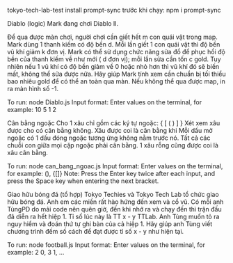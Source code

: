 tokyo-tech-lab-test
install prompt-sync trước khi chạy:  npm i prompt-sync

Diablo (logic)
Mark đang chơi Diablo II.

Để qua được màn chơi, người chơi cần giết hết m con quái vật trong map. Mark dùng 1 thanh kiếm có độ bền d. Mỗi lần giết 1 con quái vật thì độ bền vũ khí giảm k đơn vị. Mark có thể sử dụng chức năng sửa đồ để phục hồi độ bền của thanh kiếm về như mới ( d đơn vị); mỗi lần sửa cần tốn c gold. Tuy nhiên nếu 1 vũ khí có độ bền giảm về 0 hoặc nhỏ hơn thì vũ khí đó sẽ biến mất, không thể sửa được nữa.
Hãy giúp Mark tính xem cần chuẩn bị tối thiểu bao nhiêu gold để có thể an toàn qua màn. Nếu không thể qua được map, in ra màn hình số -1.

To run: node Diablo.js
Input format: Enter values on the terminal, for example: 10 5 1 2

Cân bằng ngoặc
Cho 1 xâu chỉ gồm các ký tự ngoặc: { [ ( ) ] }
Xét xem xâu được cho có cân bằng không.
Xâu được coi là cân bằng khi
Mỗi dấu mở ngoặc có 1 dấu đóng ngoặc tương ứng không nằm trước nó.
Tất cả các chuỗi con giữa mọi cặp ngoặc phải cân bằng.
1 xâu rỗng cũng được coi là xâu cân bằng.

To run: node can_bang_ngoac.js
Input format: Enter values on the terminal, for example: (), {[]}
Note: Press the Enter key twice after each input, and press the Space key when entering the next bracket.

Giao hữu bóng đá (tổ hợp)
Tokyo Techies và Tokyo Tech Lab tổ chức giao hữu bóng đá. Anh em các miền rất hào hứng đến xem và cổ vũ.
Có mỗi anh TùngPD do mải code nên quên giờ, đến khi nhớ ra và chạy đến thì trận đấu đã diễn ra hết hiệp 1. Tỉ số lúc này là TT x - y TTLab. Anh Tùng muốn tỏ ra nguy hiểm và đoán thứ tự ghi bàn của cả hiệp 1.
Hãy giúp anh Tùng viết chương trình đếm số cách để đạt được tỉ số x - y như hiện tại.

To run: node football.js
Input format: Enter values on the terminal, for example: 2 0, 3 1, ...
